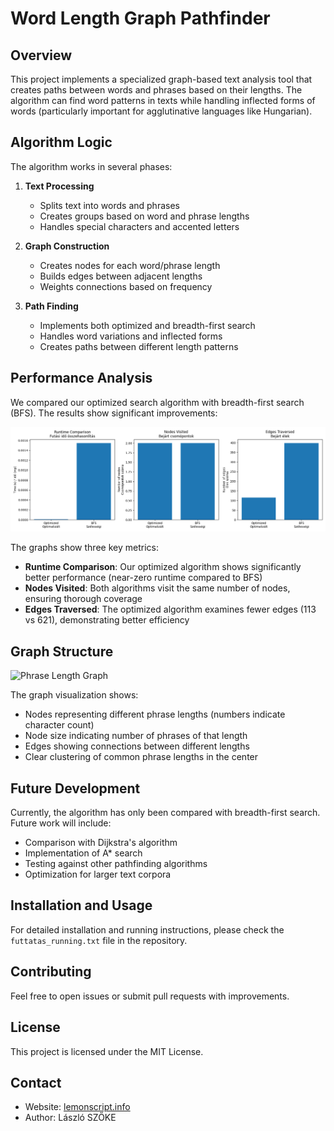 # Word Length Graph Pathfinder

## Overview
This project implements a specialized graph-based text analysis tool that creates paths between words and phrases based on their lengths. The algorithm can find word patterns in texts while handling inflected forms of words (particularly important for agglutinative languages like Hungarian).

## Algorithm Logic

The algorithm works in several phases:

1. **Text Processing**
   - Splits text into words and phrases
   - Creates groups based on word and phrase lengths
   - Handles special characters and accented letters

2. **Graph Construction**
   - Creates nodes for each word/phrase length
   - Builds edges between adjacent lengths
   - Weights connections based on frequency

3. **Path Finding**
   - Implements both optimized and breadth-first search
   - Handles word variations and inflected forms
   - Creates paths between different length patterns

## Performance Analysis

We compared our optimized search algorithm with breadth-first search (BFS). The results show significant improvements:

![Algorithm Comparison](https://github.com/LemonScripter/Word-Length-Graph-Pathfinder/blob/main/comparasion.png)

The graphs show three key metrics:
- **Runtime Comparison**: Our optimized algorithm shows significantly better performance (near-zero runtime compared to BFS)
- **Nodes Visited**: Both algorithms visit the same number of nodes, ensuring thorough coverage
- **Edges Traversed**: The optimized algorithm examines fewer edges (113 vs 621), demonstrating better efficiency

## Graph Structure

![Phrase Length Graph](https://github.com/LemonScripter/Word-Length-Graph-Pathfinder/blob/main/phrase_graph.png)

The graph visualization shows:
- Nodes representing different phrase lengths (numbers indicate character count)
- Node size indicating number of phrases of that length
- Edges showing connections between different lengths
- Clear clustering of common phrase lengths in the center

## Future Development

Currently, the algorithm has only been compared with breadth-first search. Future work will include:
- Comparison with Dijkstra's algorithm
- Implementation of A* search
- Testing against other pathfinding algorithms
- Optimization for larger text corpora

## Installation and Usage

For detailed installation and running instructions, please check the `futtatas_running.txt` file in the repository.

## Contributing

Feel free to open issues or submit pull requests with improvements.

## License

This project is licensed under the MIT License.

## Contact

- Website: [lemonscript.info](https://lemonscript.info)
- Author: László SZŐKE

